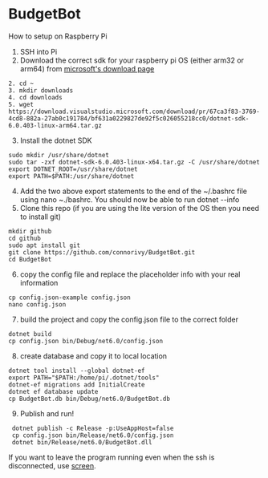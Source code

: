# BudgetBot

How to setup on Raspberry Pi
1. SSH into Pi
2. Download the correct sdk for your raspberry pi OS (either arm32 or arm64) from [microsoft's download page](https://dotnet.microsoft.com/en-us/download/dotnet)
```
2. cd ~
3. mkdir downloads
4. cd downloads
5. wget https://download.visualstudio.microsoft.com/download/pr/67ca3f83-3769-4cd8-882a-27ab0c191784/bf631a0229827de92f5c026055218cc0/dotnet-sdk-6.0.403-linux-arm64.tar.gz
```
3. Install the dotnet SDK
```
sudo mkdir /usr/share/dotnet
sudo tar -zxf dotnet-sdk-6.0.403-linux-x64.tar.gz -C /usr/share/dotnet
export DOTNET_ROOT=/usr/share/dotnet
export PATH=$PATH:/usr/share/dotnet
```
4. Add the two above export statements to the end of the ~/.bashrc file using nano ~./bashrc. You should now be able to run dotnet --info
5. Clone this repo (if you are using the lite version of the OS then you need to install git)
```
mkdir github
cd github
sudo apt install git
git clone https://github.com/connorivy/BudgetBot.git
cd BudgetBot
```
6. copy the config file and replace the placeholder info with your real information
```
cp config.json-example config.json
nano config.json
```
7. build the project and copy the config.json file to the correct folder
```
dotnet build
cp config.json bin/Debug/net6.0/config.json
```
8. create database and copy it to local location
```
dotnet tool install --global dotnet-ef
export PATH="$PATH:/home/pi/.dotnet/tools"
dotnet-ef migrations add InitialCreate
dotnet ef database update
cp BudgetBot.db bin/Debug/net6.0/BudgetBot.db
```
9. Publish and run!
```
 dotnet publish -c Release -p:UseAppHost=false
 cp config.json bin/Release/net6.0/config.json
 dotnet bin/Release/net6.0/BudgetBot.dll
```

If you want to leave the program running even when the ssh is disconnected, use [screen](https://raspberrypi.stackexchange.com/questions/8085/will-terminating-an-ssh-connection-also-terminate-any-program-running).
